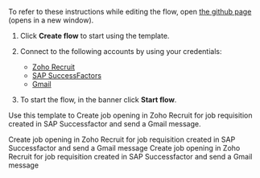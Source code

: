 To refer to these instructions while editing the flow, open [the github page](https://github.com/ot4i/app-connect-templates/blob/master/resources/markdown/Create%20job%20opening%20in%20Zoho%20Recruit%20for%20job%20requisition%20created%20in%20SAP%20SuccessFactors%20and%20send%20a%20Gmail%20message_instructions.md) (opens in a new window).

1. Click **Create flow** to start using the template.
2. Connect to the following accounts by using your credentials:

   - [Zoho Recruit](https://www.ibm.com/docs/en/app-connect/containers_cd?topic=apps-zoho-recruit) 
   - [SAP SuccessFactors](https://www.ibm.com/docs/en/app-connect/containers_cd?topic=apps-sap-successfactors)
   - [Gmail](https://www.ibm.com/docs/en/app-connect/containers_cd?topic=apps-gmail) 

3. To start the flow, in the banner click **Start flow**.

Use this template to Create job opening in Zoho Recruit for job requisition created in SAP Successfactor and send a Gmail message.


Create job opening in Zoho Recruit for job requisition created in SAP Successfactor and send a Gmail message
Create job opening in Zoho Recruit for job requisition created in SAP Successfactor and send a Gmail message